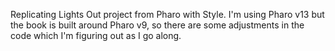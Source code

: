 Replicating Lights Out project from Pharo with Style.
I'm using Pharo v13 but the book is built around Pharo v9,
so there are some adjustments in the code which I'm 
figuring out as I go along.
